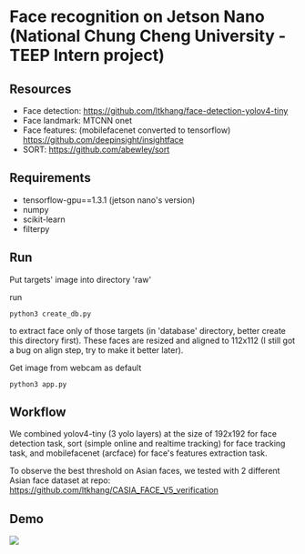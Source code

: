 # Face recognition on Jetson Nano (National Chung Cheng University - TEEP Intern project) 

## Resources

- Face detection: https://github.com/ltkhang/face-detection-yolov4-tiny
- Face landmark: MTCNN onet
- Face features: (mobilefacenet converted to  tensorflow) https://github.com/deepinsight/insightface
- SORT: https://github.com/abewley/sort

## Requirements

- tensorflow-gpu==1.3.1 (jetson nano's version)
- numpy
- scikit-learn
- filterpy

## Run

Put targets' image into directory 'raw'

run

```
python3 create_db.py
```

to extract face only of those targets (in 'database' directory, better create this directory first). These faces are resized and aligned to 112x112 (I still got a bug on align step, try to make it better later).

Get image from webcam as default

```
python3 app.py
```

## Workflow

We combined yolov4-tiny (3 yolo layers) at the size of 192x192 for face detection task, sort (simple online and realtime tracking) for face tracking task, and mobilefacenet (arcface) for face's features extraction task.

To observe the best threshold on Asian faces, we tested with 2 different Asian face dataset at repo: https://github.com/ltkhang/CASIA_FACE_V5_verification

## Demo

[![](http://img.youtube.com/vi/grARFiksUik/0.jpg)](http://www.youtube.com/watch?v=grARFiksUik "")

